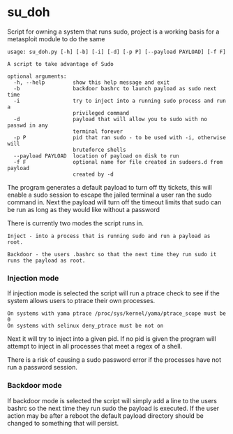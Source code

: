# su_doh
Script for owning a system that runs sudo, project is a working basis for a metasploit module to do the same

```
usage: su_doh.py [-h] [-b] [-i] [-d] [-p P] [--payload PAYLOAD] [-f F]

A script to take advantage of Sudo

optional arguments:
  -h, --help         show this help message and exit
  -b                 backdoor bashrc to launch payload as sudo next time
  -i                 try to inject into a running sudo process and run a
                     privileged command
  -d                 payload that will allow you to sudo with no passwd in any
                     terminal forever
  -p P               pid that ran sudo - to be used with -i, otherwise will
                     bruteforce shells
  --payload PAYLOAD  location of payload on disk to run
  -f F               optional name for file created in sudoers.d from payload
                     created by -d
```
The program generates a default payload to turn off tty tickets, this will enable a sudo session to escape the 
jailed terminal a user ran the sudo command in.  Next the payload will turn off the timeout limits that sudo can 
be run as long as they would like without a password

There is currently two modes the script runs in.

    Inject - into a process that is running sudo and run a payload as root.  

    Backdoor - the users .bashrc so that the next time they run sudo it runs the payload as root.

### Injection mode 
If injection mode is selected the script will run a ptrace check to see if the system allows users to ptrace their own processes. 
```
On systems with yama ptrace /proc/sys/kernel/yama/ptrace_scope must be 0 
On systems with selinux deny_ptrace must be not on 
```
Next it will try to inject into a given pid.  If no pid is given the program will attempt to inject in all processes that meet a regex of a shell.

There is a risk of causing a sudo password error if the processes have not run a password session. 

### Backdoor mode 
If backdoor mode is selected the script will simply add a line to the users bashrc so the next time they run sudo the payload is executed. If the user action may be after a reboot the default payload directory should be changed to something that will persist.    








